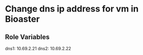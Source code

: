 Change dns ip address for vm in Bioaster
===============

Role Variables
--------------

dns1: 10.69.2.21
dns2: 10.69.2.22
